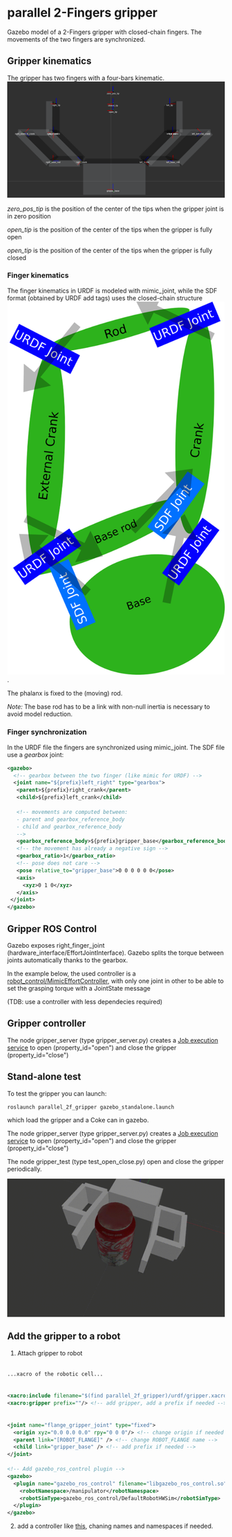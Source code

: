# parallel 2-Fingers gripper

Gazebo model of a 2-Fingers gripper with closed-chain fingers. The movements of the two fingers are synchronized.

## Gripper kinematics
The gripper has two fingers with a four-bars kinematic.
![gripper kinematic](doc/gripper.png)

*zero_pos_tip* is the position of the center of the tips when the gripper joint is in zero position

*open_tip* is the position of the center of the tips when the gripper is fully open

*open_tip* is the position of the center of the tips when the gripper is fully closed

### Finger kinematics

The finger kinematics in URDF is modeled with mimic_joint, while the SDF format (obtained by URDF add <gazebo></gazebo> tags) uses the closed-chain structure
![four-bars kinematic](doc/four_bars.png).

The phalanx is fixed to the (moving) rod.

*Note:* The base rod has to be a link with non-null inertia is necessary to avoid model reduction.

### Finger synchronization
In the URDF file the fingers are synchronized using mimic_joint. The SDF file use a *gearbox* joint:
```xml
<gazebo>
  <!-- gearbox between the two finger (like mimic for URDF) -->
  <joint name="${prefix}left_right" type="gearbox">
   <parent>${prefix}right_crank</parent>
   <child>${prefix}left_crank</child>

   <!-- movements are computed between:
   - parent and gearbox_reference_body
   - child and gearbox_reference_body
   -->
   <gearbox_reference_body>${prefix}gripper_base</gearbox_reference_body>
   <!-- the movement has already a negative sign -->
   <gearbox_ratio>1</gearbox_ratio>
   <!-- pose does not care -->
   <pose relative_to="gripper_base">0 0 0 0 0 0</pose>
   <axis>
     <xyz>0 1 0</xyz>
   </axis>
 </joint>
</gazebo>
```

## Gripper ROS Control
Gazebo exposes right_finger_joint (hardware_interface/EffortJointInterface). Gazebo splits the torque between joints automatically thanks to the gearbox.

In the example below, the used controller is a [robot_control/MimicEffortController](https://github.com/JRL-CARI-CNR-UNIBS/standard_ros_control_library/tree/master/mimic_controller), with only one joint in other to be able to set the grasping torque with a JointState message

(TDB: use a controller with less dependecies required)

## Gripper controller
The node gripper_server (type gripper_server.py) creates a [Job execution service](https://github.com/JRL-CARI-CNR-UNIBS/manipulation/blob/master/manipulation_msgs/srv/JobExecution.srv) to open (property_id="open") and close the gripper (property_id="close")

## Stand-alone test

To test the gripper you can launch:
```
roslaunch parallel_2f_gripper gazebo_standalone.launch
```
which load the gripper and a Coke can in gazebo.

The node gripper_server (type gripper_server.py) creates a [Job execution service](https://github.com/JRL-CARI-CNR-UNIBS/manipulation/blob/master/manipulation_msgs/srv/JobExecution.srv) to open (property_id="open") and close the gripper (property_id="close")

The node gripper_test (type test_open_close.py) open and close the gripper periodically.

![gif](doc/gripper.gif)

## Add the gripper to a robot

1) Attach gripper to robot
```xml

...xacro of the robotic cell...


<xacro:include filename="$(find parallel_2f_gripper)/urdf/gripper.xacro" />
<xacro:gripper prefix=""/> <!-- add gripper, add a prefix if needed -->


<joint name="flange_gripper_joint" type="fixed">
  <origin xyz="0.0 0.0 0.0" rpy="0 0 0"/> <!-- change origin if needed -->
  <parent link="[ROBOT_FLANGE]" /> <!-- change ROBOT_FLANGE name -->
  <child link="gripper_base" /> <!-- add prefix if needed -->
</joint>

<!-- Add gazebo_ros_control plugin -->
<gazebo>
  <plugin name="gazebo_ros_control" filename="libgazebo_ros_control.so">
    <robotNamespace>/manipulator</robotNamespace>
    <robotSimType>gazebo_ros_control/DefaultRobotHWSim</robotSimType>
  </plugin>
</gazebo>
```
2) add a controller like [this](config/control.yaml), chaning names and namespaces if needed.
